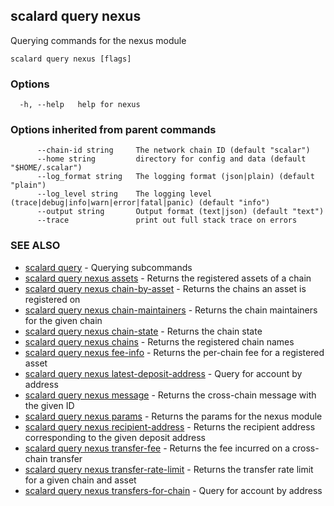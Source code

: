 ## scalard query nexus

Querying commands for the nexus module

```
scalard query nexus [flags]
```

### Options

```
  -h, --help   help for nexus
```

### Options inherited from parent commands

```
      --chain-id string     The network chain ID (default "scalar")
      --home string         directory for config and data (default "$HOME/.scalar")
      --log_format string   The logging format (json|plain) (default "plain")
      --log_level string    The logging level (trace|debug|info|warn|error|fatal|panic) (default "info")
      --output string       Output format (text|json) (default "text")
      --trace               print out full stack trace on errors
```

### SEE ALSO

- [scalard query](scalard_query.md) - Querying subcommands
- [scalard query nexus assets](scalard_query_nexus_assets.md) - Returns the registered assets of a chain
- [scalard query nexus chain-by-asset](scalard_query_nexus_chain-by-asset.md) - Returns the chains an asset is registered on
- [scalard query nexus chain-maintainers](scalard_query_nexus_chain-maintainers.md) - Returns the chain maintainers for the given chain
- [scalard query nexus chain-state](scalard_query_nexus_chain-state.md) - Returns the chain state
- [scalard query nexus chains](scalard_query_nexus_chains.md) - Returns the registered chain names
- [scalard query nexus fee-info](scalard_query_nexus_fee-info.md) - Returns the per-chain fee for a registered asset
- [scalard query nexus latest-deposit-address](scalard_query_nexus_latest-deposit-address.md) - Query for account by address
- [scalard query nexus message](scalard_query_nexus_message.md) - Returns the cross-chain message with the given ID
- [scalard query nexus params](scalard_query_nexus_params.md) - Returns the params for the nexus module
- [scalard query nexus recipient-address](scalard_query_nexus_recipient-address.md) - Returns the recipient address corresponding to the given deposit address
- [scalard query nexus transfer-fee](scalard_query_nexus_transfer-fee.md) - Returns the fee incurred on a cross-chain transfer
- [scalard query nexus transfer-rate-limit](scalard_query_nexus_transfer-rate-limit.md) - Returns the transfer rate limit for a given chain and asset
- [scalard query nexus transfers-for-chain](scalard_query_nexus_transfers-for-chain.md) - Query for account by address
